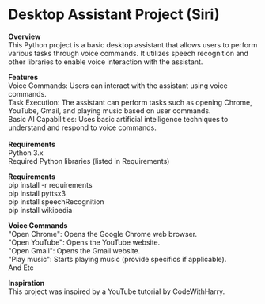 
# Desktop Assistant Project (Siri)
**Overview**<br/>
This Python project is a basic desktop assistant that allows users to perform various tasks through voice commands. It utilizes speech recognition and other libraries to enable voice interaction with the assistant.

**Features**<br/>
Voice Commands: Users can interact with the assistant using voice commands.<br/>
Task Execution: The assistant can perform tasks such as opening Chrome, YouTube, Gmail, and playing music based on user commands.<br/>
Basic AI Capabilities: Uses basic artificial intelligence techniques to understand and respond to voice commands.<br/>
<br/>
**Requirements**<br/>
Python 3.x<br/>
Required Python libraries (listed in Requirements)<br/>

**Requirements**<br/>
pip install -r requirements<br/>
pip install pyttsx3<br/>
pip install speechRecognition<br/>
pip install wikipedia<br/>

**Voice Commands**<br/>
"Open Chrome": Opens the Google Chrome web browser.<br/>
"Open YouTube": Opens the YouTube website.<br/>
"Open Gmail": Opens the Gmail website.<br/>
"Play music": Starts playing music (provide specifics if applicable).<br/>
And Etc<br/>

**Inspiration**<br/>
This project was inspired by a YouTube tutorial by CodeWithHarry.

